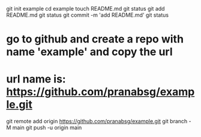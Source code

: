 git init example
cd example
touch README.md
git status
git add README.md
git status
git commit -m 'add README.md'
git status

# go to github and create a repo with name 'example' and copy the url
# url name is: https://github.com/pranabsg/example.git

git remote add origin https://github.com/pranabsg/example.git
git branch -M main
git push -u origin main